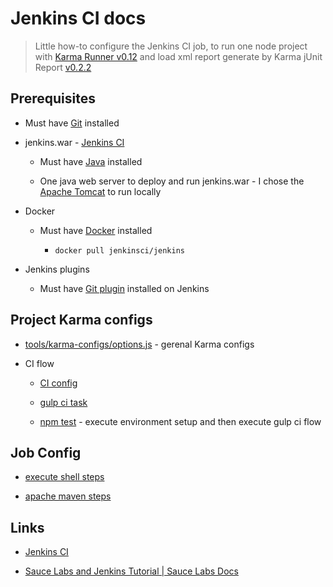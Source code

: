 # Jenkins CI docs

> Little how-to configure the Jenkins CI job, to run one node project with [Karma Runner v0.12](https://karma-runner.github.io/0.12/plus/jenkins.html) and load xml report generate by Karma jUnit Report [v0.2.2](https://github.com/karma-runner/karma-junit-reporter/tree/v0.2.2)


## Prerequisites

* Must have [Git](http://git-scm.com/) installed

* jenkins.war - [Jenkins CI](https://jenkins-ci.org/)

  * Must have [Java](https://www.java.com/download/) installed

  * One java web server to deploy and run jenkins.war - I chose the [Apache Tomcat](https://tomcat.apache.org/) to run locally

* Docker

  * Must have [Docker](https://www.docker.com/) installed

    * `docker pull jenkinsci/jenkins`

* Jenkins plugins

  * Must have [Git plugin](https://wiki.jenkins-ci.org/display/JENKINS/Git+Plugin) installed on Jenkins


## Project Karma configs

* [tools/karma-configs/options.js](../tools/karma-configs/options.js) - gerenal Karma configs

* CI flow

  * [CI config](../tools/karma-configs/index.js#L40-L54)

  * [gulp ci task](../tools/gulp/tasks/karma.js#L46-L48)

  * [npm test](../package.json#L14-L15) - execute environment setup and then execute gulp ci flow


## Job Config

* [execute shell steps](execute_shell.md)

* [apache maven steps](maven.md)


## Links

* [Jenkins CI](https://jenkins-ci.org/)

* [Sauce Labs and Jenkins Tutorial | Sauce Labs Docs](https://docs.saucelabs.com/ci-integrations/jenkins/)
